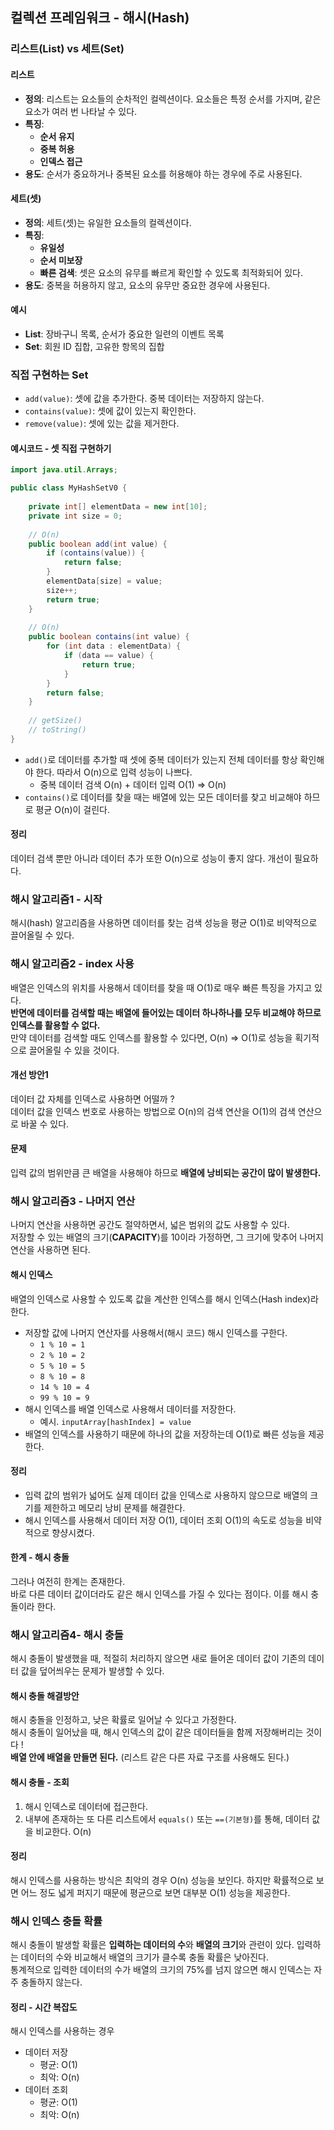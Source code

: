 ## 컬렉션 프레임워크 - 해시(Hash)

### 리스트(List) vs 세트(Set)

#### 리스트
- **정의**: 리스트는 요소들의 순차적인 컬렉션이다. 요소들은 특정 순서를 가지며, 같은 요소가 여러 번 나타날 수 있다.
- **특징**:
  - **순서 유지**
  - **중복 허용**
  - **인덱스 접근**
- **용도**: 순서가 중요하거나 중복된 요소를 허용해야 하는 경우에 주로 사용된다.

#### 세트(셋)
- **정의**: 세트(셋)는 유일한 요소들의 컬렉션이다.
- **특징**:
  - **유일성**
  - **순서 미보장**
  - **빠른 검색**: 셋은 요소의 유무를 빠르게 확인할 수 있도록 최적화되어 있다.
- **용도**: 중복을 허용하지 않고, 요소의 유무만 중요한 경우에 사용된다.

#### 예시
- **List**: 장바구니 목록, 순서가 중요한 일련의 이벤트 목록
- **Set**: 회원 ID 집합, 고유한 항목의 집합

### 직접 구현하는 Set
- `add(value)`: 셋에 값을 추가한다. 중복 데이터는 저장하지 않는다.
- `contains(value)`: 셋에 값이 있는지 확인한다.
- `remove(value)`: 셋에 있는 값을 제거한다.

#### 예시코드 - 셋 직접 구현하기
```java
import java.util.Arrays;

public class MyHashSetV0 {
    
    private int[] elementData = new int[10];
    private int size = 0;
    
    // O(n)
    public boolean add(int value) {
        if (contains(value)) {
            return false;
        }
        elementData[size] = value;
        size++;
        return true;
    }
    
    // O(n)
    public boolean contains(int value) {
        for (int data : elementData) {
            if (data == value) {
                return true;
            }
        }
        return false;
    }
    
    // getSize()
    // toString()
}
```
- `add()`로 데이터를 추가할 때 셋에 중복 데이터가 있는지 전체 데이터를 항상 확인해야 한다. 따라서 O(n)으로 입력 성능이 나쁘다.
  - 중복 데이터 검색 O(n) + 데이터 입력 O(1) => O(n)
- `contains()`로 데이터를 찾을 때는 배열에 있는 모든 데이터를 찾고 비교해야 하므로 평균 O(n)이 걸린다.

#### 정리
데이터 검색 뿐만 아니라 데이터 추가 또한 O(n)으로 성능이 좋지 않다. 개선이 필요하다.

### 해시 알고리즘1 - 시작
해시(hash) 알고리즘을 사용하면 데이터를 찾는 검색 성능을 평균 O(1)로 비약적으로 끌어올릴 수 있다.

### 해시 알고리즘2 - index 사용
배열은 인덱스의 위치를 사용해서 데이터를 찾을 때 O(1)로 매우 빠른 특징을 가지고 있다.
<br>
**반면에 데이터를 검색할 때는 배열에 들어있는 데이터 하나하나를 모두 비교해야 하므로 인덱스를 활용할 수 없다.**
<br>
만약 데이터를 검색할 때도 인덱스를 활용할 수 있다면, O(n) => O(1)로 성능을 획기적으로 끌어올릴 수 있을 것이다.

#### 개선 방안1
데이터 값 자체를 인덱스로 사용하면 어떨까 ?
<br>
데이터 값을 인덱스 번호로 사용하는 방법으로 O(n)의 검색 연산을 O(1)의 검색 연산으로 바꿀 수 있다.

#### 문제
입력 값의 범위만큼 큰 배열을 사용해야 하므로 **배열에 낭비되는 공간이 많이 발생한다.**

### 해시 알고리즘3 - 나머지 연산
나머지 연산을 사용하면 공간도 절약하면서, 넓은 범위의 값도 사용할 수 있다.
<br>
저장할 수 있는 배열의 크기(**CAPACITY**)를 10이라 가정하면, 그 크기에 맞추어 나머지 연산을 사용하면 된다.

#### 해시 인덱스
배열의 인덱스로 사용할 수 있도록 값을 계산한 인덱스를 해시 인덱스(Hash index)라 한다.

- 저장할 값에 나머지 연산자를 사용해서(해시 코드) 해시 인덱스를 구한다.
  - `1 % 10 = 1`
  - `2 % 10 = 2`
  - `5 % 10 = 5`
  - `8 % 10 = 8`
  - `14 % 10 = 4`
  - `99 % 10 = 9`
- 해시 인덱스를 배열 인덱스로 사용해서 데이터를 저장한다.
  - 예시. `inputArray[hashIndex] = value`
- 배열의 인덱스를 사용하기 때문에 하나의 값을 저장하는데 O(1)로 빠른 성능을 제공한다.

#### 정리
- 입력 값의 범위가 넓어도 실제 데이터 값을 인덱스로 사용하지 않으므로 배열의 크기를 제한하고 메모리 낭비 문제를 해결한다.
- 해시 인덱스를 사용해서 데이터 저장 O(1), 데이터 조회 O(1)의 속도로 성능을 비약적으로 향샹시켰다.

#### 한계 - 해시 충돌
그러나 여전히 한계는 존재한다.
<br>
바로 다른 데이터 값이더라도 같은 해시 인덱스를 가질 수 있다는 점이다. 이를 해시 충돌이라 한다.

### 해시 알고리즘4- 해시 충돌
해시 충돌이 발생했을 때, 적절히 처리하지 않으면 새로 들어온 데이터 값이 기존의 데이터 값을 덮어씌우는 문제가 발생할 수 있다.

#### 해시 충돌 해결방안
해시 충돌을 인정하고, 낮은 확률로 일어날 수 있다고 가정한다.
<br>
해시 충돌이 일어났을 때, 해시 인덱스의 값이 같은 데이터들을 함께 저장해버리는 것이다 !
<br>
**배열 안에 배열을 만들면 된다.** (리스트 같은 다른 자료 구조를 사용해도 된다.)

#### 해시 충돌 - 조회
1. 해시 인덱스로 데이터에 접근한다.
2. 내부에 존재하는 또 다른 리스트에서 `equals()` 또는 `==(기본형)`를 통해, 데이터 값을 비교한다. O(n)

#### 정리
해시 인덱스를 사용하는 방식은 최악의 경우 O(n) 성능을 보인다.
하지만 확률적으로 보면 어느 정도 넓게 퍼지기 때문에 평균으로 보면 대부분 O(1) 성능을 제공한다.

### 해시 인덱스 충돌 확률
해시 충돌이 발생할 확률은 **입력하는 데이터의 수**와 **배열의 크기**와 관련이 있다.
입력하는 데이터의 수와 비교해서 배열의 크기가 클수록 충돌 확률은 낮아진다.
<br>
통계적으로 입력한 데이터의 수가 배열의 크기의 75%를 넘지 않으면 해시 인덱스는 자주 충돌하지 않는다.

#### 정리 - 시간 복잡도
해시 인덱스를 사용하는 경우
- 데이터 저장
  - 평균: O(1)
  - 최악: O(n)
- 데이터 조회
  - 평균: O(1)
  - 최악: O(n)
